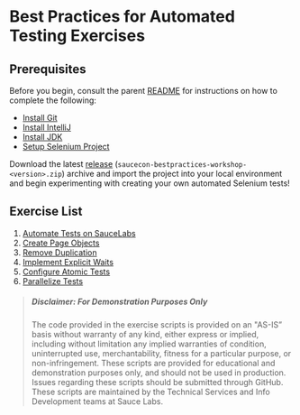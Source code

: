 # Best Practices for Automated Testing Exercises
## Prerequisites

Before you begin, consult the parent [README](../README.md#getting-started-with-selenium) for instructions on how to complete the following:

* [Install Git](../README.md#install-git)
* [Install IntelliJ](../README.md#install-intellij)
* [Install JDK](../README.md#install-the-jdk)
* [Setup Selenium Project](../README.md#setup-the-project)


Download the latest [release](https://github.com/saucelabs-training/saucecon19-best-practices-workshop/releases) (`saucecon-bestpractices-workshop-<version>.zip`) archive and import the project into your local environment and begin experimenting with creating your own automated Selenium tests! 

## Exercise List
1. [Automate Tests on SauceLabs](exercise1.md)
2. [Create Page Objects](exercise2.md)
3. [Remove Duplication](exercise3.md)
4. [Implement Explicit Waits](exercise4.md)
5. [Configure Atomic Tests](exercise5.md)
6. [Parallelize Tests](exercise6.md)

> ##### Disclaimer: For Demonstration Purposes Only
> The code provided in the exercise scripts is provided on an "AS-IS” basis without warranty of any kind, either express or implied, including without limitation any implied warranties of condition, uninterrupted use, merchantability, fitness for a particular purpose, or non-infringement. These scripts are provided for educational and demonstration purposes only, and should not be used in production. Issues regarding these scripts should be submitted through GitHub. These scripts are maintained by the Technical Services and Info Development teams at Sauce Labs.

    
